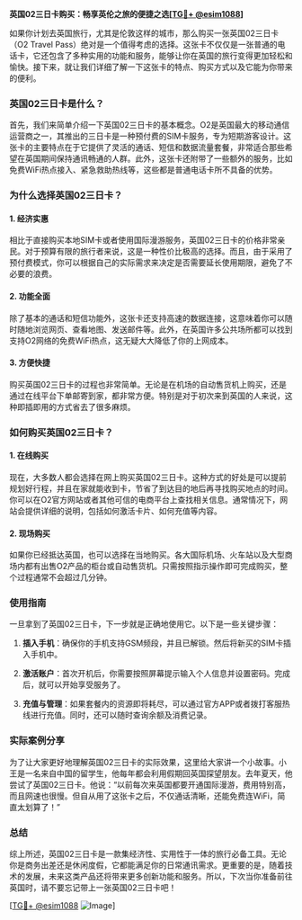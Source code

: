 **英国02三日卡购买：畅享英伦之旅的便捷之选[[TG💪+ @esim1088](https://t.me/s/esim1088)]**

如果你计划去英国旅行，尤其是伦敦这样的城市，那么购买一张英国02三日卡（O2 Travel Pass）绝对是一个值得考虑的选择。这张卡不仅仅是一张普通的电话卡，它还包含了多种实用的功能和服务，能够让你在英国的旅行变得更加轻松和愉快。接下来，就让我们详细了解一下这张卡的特点、购买方式以及它能为你带来的便利。

### 英国02三日卡是什么？

首先，我们来简单介绍一下英国02三日卡的基本概念。O2是英国最大的移动通信运营商之一，其推出的三日卡是一种预付费的SIM卡服务，专为短期游客设计。这张卡的主要特点在于它提供了灵活的通话、短信和数据流量套餐，非常适合那些希望在英国期间保持通讯畅通的人群。此外，这张卡还附带了一些额外的服务，比如免费WiFi热点接入、紧急救助热线等，这些都是普通电话卡所不具备的优势。

### 为什么选择英国02三日卡？

#### 1. **经济实惠**
相比于直接购买本地SIM卡或者使用国际漫游服务，英国02三日卡的价格非常亲民。对于预算有限的旅行者来说，这是一种性价比极高的选择。而且，由于采用了预付费模式，你可以根据自己的实际需求来决定是否需要延长使用期限，避免了不必要的浪费。

#### 2. **功能全面**
除了基本的通话和短信功能外，这张卡还支持高速的数据连接，这意味着你可以随时随地浏览网页、查看地图、发送邮件等。此外，在英国许多公共场所都可以找到支持O2网络的免费WiFi热点，这无疑大大降低了你的上网成本。

#### 3. **方便快捷**
购买英国02三日卡的过程也非常简单。无论是在机场的自动售货机上购买，还是通过在线平台下单邮寄到家，都非常方便。特别是对于初次来到英国的人来说，这种即插即用的方式省去了很多麻烦。

### 如何购买英国02三日卡？

#### 1. 在线购买
现在，大多数人都会选择在网上购买英国02三日卡。这种方式的好处是可以提前规划好行程，并且在家就能收到卡，节省了到达目的地后再寻找购买地点的时间。你可以在O2官方网站或者其他可信的电商平台上查找相关信息。通常情况下，网站会提供详细的说明，包括如何激活卡片、如何充值等内容。

#### 2. 现场购买
如果你已经抵达英国，也可以选择在当地购买。各大国际机场、火车站以及大型商场内都有出售O2产品的柜台或自动售货机。只需按照指示操作即可完成购买，整个过程通常不会超过几分钟。

### 使用指南

一旦拿到了英国02三日卡，下一步就是正确地使用它。以下是一些关键步骤：

1. **插入手机**：确保你的手机支持GSM频段，并且已解锁。然后将新买的SIM卡插入手机中。
   
2. **激活账户**：首次开机后，你需要按照屏幕提示输入个人信息并设置密码。完成后，就可以开始享受服务了。

3. **充值与管理**：如果套餐内的资源即将耗尽，可以通过官方APP或者拨打客服热线进行充值。同时，还可以随时查询余额及消费记录。

### 实际案例分享

为了让大家更好地理解英国02三日卡的实际效果，这里给大家讲一个小故事。小王是一名来自中国的留学生，他每年都会利用假期回英国探望朋友。去年夏天，他尝试了英国02三日卡。他说：“以前每次来英国都要开通国际漫游，费用特别高，而且网速也很慢。但自从用了这张卡之后，不仅通话清晰，还能免费连WiFi，简直太划算了！”

### 总结

综上所述，英国02三日卡是一款集经济性、实用性于一体的旅行必备工具。无论你是商务出差还是休闲度假，它都能满足你的日常通讯需求。更重要的是，随着技术的发展，未来这类产品还将带来更多创新功能和服务。所以，下次当你准备前往英国时，请不要忘记带上一张英国02三日卡吧！

[[TG💪+ @esim1088](https://t.me/s/esim1088) ![Image](https://i.postimg.cc/4NQfJmqS/Snipaste-2025-05-13-00-14-12.png)]